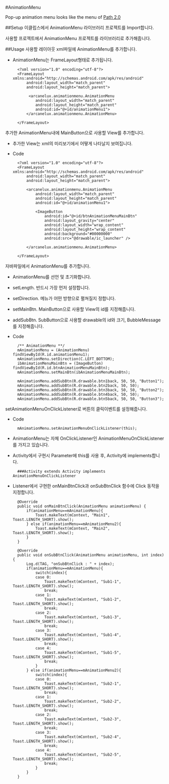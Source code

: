 #AnimationMenu

Pop-up animation menu looks like the menu of [Path 2.0](https://path.com/) 


##Setup
이클립스에서 AnimationMenu 라이브러리 프로젝트를 Import합니다.

사용할 프로젝트에서 AnimationMenu 프로젝트를 라이브러리로 추가해줍니다.

##Usage
사용할 레이아웃 xml파일에 AnimationMenu를 추가합니다.

- AnimationMenu는 FrameLayout형태로 추가됩니다.

        <?xml version="1.0" encoding="utf-8"?>
        <FrameLayout xmlns:android="http://schemas.android.com/apk/res/android"
            android:layout_width="match_parent"
            android:layout_height="match_parent">

             <arcanelux.animationmenu.AnimationMenu
           		android:layout_width="match_parent"
           		android:layout_height="match_parent"
           		android:id="@+id/animationMenu1">
           	</arcanelux.animationmenu.AnimationMenu>

        </FrameLayout>


추가한 AnimationMenu내에 MainButton으로 사용할 View를 추가합니다.

- 추가한 View는 xml의 미리보기에서 어떻게 나타날지 보여집니다.
- Code

        <?xml version="1.0" encoding="utf-8"?>
        <FrameLayout xmlns:android="http://schemas.android.com/apk/res/android"
            android:layout_width="match_parent"
            android:layout_height="match_parent">

           	<arcanelux.animationmenu.AnimationMenu
           		android:layout_width="match_parent"
           		android:layout_height="match_parent"
           		android:id="@+id/animationMenu1">

				<ImageButton
					android:id="@+id/btnAnimationMenuMainBtn"
					android:layout_gravity="center"
					android:layout_width="wrap_content"
					android:layout_height="wrap_content"
					android:background="#00000000"
					android:src="@drawable/ic_launcher" />

           	</arcanelux.animationmenu.AnimationMenu>

        </FrameLayout>


자바파일에서 AnimationMenu를 추가합니다.

- AnimationMenu를 선언 및 초기화합니다.
- setLength. 반드시 가장 먼저 설정합니다.
- setDirection. 메뉴가 어떤 방향으로 펼쳐질지 정합니다.
- setMainBtn. MainButton으로 사용할 View의 id를 지정해줍니다.
- addSubBtn. SubButton으로 사용할 drawable의 id와 크기, BubbleMessage를 지정해줍니다.
- Code

		/** AnimationMenu **/
		mAnimationMenu = (AnimationMenu) findViewById(R.id.animationMenu1);
		mAnimationMenu.setDirection(C.LEFT_BOTTOM);
		ibAnimationMenuMainBtn = (ImageButton) findViewById(R.id.btnAnimationMenuMainBtn);
		mAnimationMenu.setMainBtn(ibAnimationMenuMainBtn);
		
		mAnimationMenu.addSubBtn(R.drawable.btn1back, 50, 50, "Button1");
		mAnimationMenu.addSubBtn(R.drawable.btn2back, 50, 50);
		mAnimationMenu.addSubBtn(R.drawable.btn3back, 50, 50, "Button2");
		mAnimationMenu.addSubBtn(R.drawable.btn4back, 50, 50);
		mAnimationMenu.addSubBtn(R.drawable.btn5back, 50, 50, "Button3");

setAnimationMenuOnClickListener로 버튼의 클릭이벤트를 설정해줍니다.

- Code

		mAnimationMenu.setAnimationMenuOnClickListener(this);

- AnimationMenu는 자체 OnClickListener인 AnimationMenuOnClickListener를 가지고 있습니다.
- Activity에서 구현시 Parameter에 this를 사용 후, Activity에 implements합니다.

		###Activity extends Activity implements AnimationMenuOnClickListener

- Listener에서 구현한 onMainBtnClick과 onSubBtnClick 함수에 Click 동작을 지정합니다.

		@Override
		public void onMainBtnClick(AnimationMenu animationMenu) {
			if(animationMenu==mAnimationMenu){
				Toast.makeText(mContext, "Main1", Toast.LENGTH_SHORT).show();
			} else if(animationMenu==mAnimationMenu2){
				Toast.makeText(mContext, "Main2", Toast.LENGTH_SHORT).show();
			}
		}
	
		@Override
		public void onSubBtnClick(AnimationMenu animationMenu, int index) {
			Log.d(TAG, "onSubBtnClick : " + index);
			if(animationMenu==mAnimationMenu){
				switch(index){
				case 0:
					Toast.makeText(mContext, "Sub1-1", Toast.LENGTH_SHORT).show();
					break;
				case 1:
					Toast.makeText(mContext, "Sub1-2", Toast.LENGTH_SHORT).show();
					break;
				case 2:
					Toast.makeText(mContext, "Sub1-3", Toast.LENGTH_SHORT).show();
					break;
				case 3:
					Toast.makeText(mContext, "Sub1-4", Toast.LENGTH_SHORT).show();
					break;
				case 4:
					Toast.makeText(mContext, "Sub1-5", Toast.LENGTH_SHORT).show();
					break;
				}
			} else if(animationMenu==mAnimationMenu2){
				switch(index){
				case 0:
					Toast.makeText(mContext, "Sub2-1", Toast.LENGTH_SHORT).show();
					break;
				case 1:
					Toast.makeText(mContext, "Sub2-2", Toast.LENGTH_SHORT).show();
					break;
				case 2:
					Toast.makeText(mContext, "Sub2-3", Toast.LENGTH_SHORT).show();
					break;
				case 3:
					Toast.makeText(mContext, "Sub2-4", Toast.LENGTH_SHORT).show();
					break;
				case 4:
					Toast.makeText(mContext, "Sub2-5", Toast.LENGTH_SHORT).show();
					break;
				}
			}
		}
